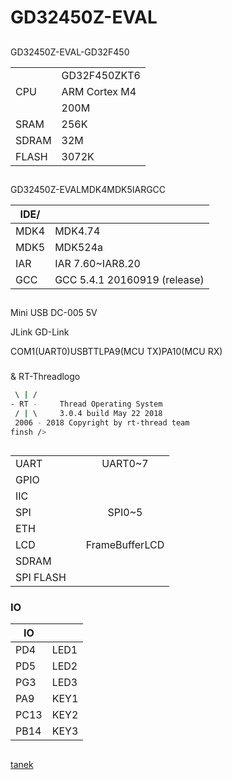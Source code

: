 # GD32450Z-EVAL

## 

GD32450Z-EVAL-GD32F450

|       |           |
| --------- | ------------- |
|   | GD32F450ZKT6  |
| CPU       | ARM Cortex M4 |
|       | 200M          |
| SRAM  | 256K          |
| SDRAM | 32M           |
| FLASH | 3072K         |

## 

GD32450Z-EVALMDK4MDK5IARGCC

| IDE/ |                    |
| ---------- | ---------------------------- |
| MDK4       | MDK4.74                      |
| MDK5       | MDK524a                      |
| IAR        | IAR 7.60~IAR8.20             |
| GCC        | GCC 5.4.1 20160919 (release) |

## 

 Mini USB  DC-005  5V 

 JLink  GD-Link 

COM1(UART0)USBTTLPA9(MCU TX)PA10(MCU RX)

### 

 & RT-Threadlogo

```bash
 \ | /
- RT -     Thread Operating System
 / | \     3.0.4 build May 22 2018
 2006 - 2018 Copyright by rt-thread team
finsh />

```
## 

|       |  |                        |
| --------- | -------- | :------------------------: |
| UART      |      |          UART0~7           |
| GPIO      |    |                            |
| IIC       |    |                            |
| SPI       |      |           SPI0~5           |
| ETH       |      |                            |
| LCD       |      | FrameBufferLCD |
| SDRAM     |      |                            |
| SPI FLASH |      |                            |

### IO

| IO |  |
| ---- | -------------- |
| PD4  | LED1           |
| PD5  | LED2           |
| PG3  | LED3           |
| PA9  | KEY1           |
| PC13 | KEY2           |
| PB14 | KEY3           |

## 

[tanek](https://github.com/TanekLiang)
